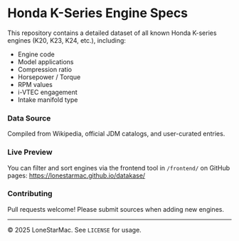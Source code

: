 # Honda K-Series Engine Specs

This repository contains a detailed dataset of all known Honda K-series engines (K20, K23, K24, etc.), including:
- Engine code
- Model applications
- Compression ratio
- Horsepower / Torque
- RPM values
- i-VTEC engagement
- Intake manifold type

### Data Source

Compiled from Wikipedia, official JDM catalogs, and user-curated entries.

### Live Preview

You can filter and sort engines via the frontend tool in `/frontend/` on GitHub pages: https://lonestarmac.github.io/datakase/

### Contributing

Pull requests welcome! Please submit sources when adding new engines.

---

© 2025 LoneStarMac. See `LICENSE` for usage.
